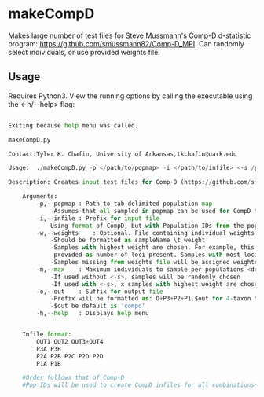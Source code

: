 # makeCompD
Makes large number of test files for Steve Mussmann's Comp-D d-statistic program: https://github.com/smussmann82/Comp-D_MPI. Can randomly select individuals, or use provided weights file. 

## Usage
Requires Python3. View the running options by calling the executable using the <-h/--help> flag:
~~~./makeCompD.py -h

Exiting because help menu was called.

makeCompD.py

Contact:Tyler K. Chafin, University of Arkansas,tkchafin@uark.edu

Usage:  ./makeCompD.py -p </path/to/popmap> -i </path/to/infile> <-s /path/to/stats> <-m int>

Description: Creates input test files for Comp-D (https://github.com/smussmann82/Comp-D_MPI)

	Arguments:
		-p,--popmap	: Path to tab-delimited population map
			-Assumes that all sampled in popmap can be used for CompD tests
		-i,--infile	: Prefix for input file
			Using format of CompD, but with Population IDs from the popmap file
		-w,--weights	: Optional. File containing individual weights
			-Should be formatted as sampleName \t weight
			-Samples with highest weight are chosen. For example, this could be
			 provided as number of loci present. Samples with most loci will be selected
			-Samples missing from weights file will be assigned weights of 0
		-m,--max	: Maximum individuals to sample per populations <default=10>
			-If used without <-s>, samples will be randomly chosen
			-If used with <-s>, x samples with highest weight are chosen
		-o,--out	: Suffix for output file
			-Prefix will be formatted as: O+P3+P2+P1.$out for 4-taxon test
			-$out be default is 'compd'
		-h,--help	: Displays help menu


	Infile format:
		OUT1 OUT2 OUT3+OUT4
		P3A P3B
		P2A P2B P2C P2D P2D
		P1A P1B

	#Order follows that of Comp-D
	#Pop IDs will be used to create CompD infiles for all combinations~~~
